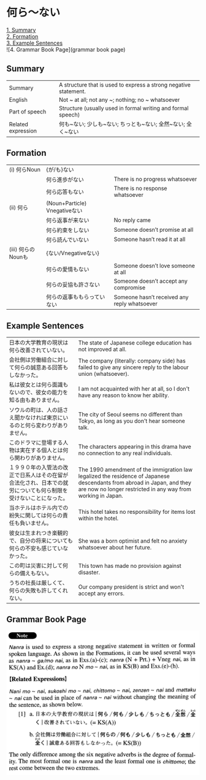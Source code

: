 # 何ら～ない

[1. Summary](#summary)<br>
[2. Formation](#formation)<br>
[3. Example Sentences](#example-sentences)<br>
![4. Grammar Book Page](grammar book page)<br>


## Summary

<table><tr>   <td>Summary</td>   <td>A structure that is used to express a strong negative statement.</td></tr><tr>   <td>English</td>   <td>Not ~ at all; not any ~; nothing; no ~ whatsoever</td></tr><tr>   <td>Part of speech</td>   <td>Structure (usually used in formal writing and formal speech)</td></tr><tr>   <td>Related expression</td>   <td>何も~ない; 少しも~ない; ちっとも~ない; 全然~ない; 全く~ない</td></tr></table>

## Formation

<table class="table"><tbody><tr class="tr head"><td class="td"><span class="numbers">(i)</span> <span class="concept">何ら</span><span class="bold">Noun</span></td><td class="td"><span>{が/も}</span><span class="concept">ない</span></td><td class="td"></td></tr><tr class="tr"><td class="td"></td><td class="td"><span class="concept">何ら</span><span>進歩が</span><span class="concept">ない</span></td><td class="td"><span>There is no progress whatsoever</span></td></tr><tr class="tr"><td class="td"></td><td class="td"><span class="concept">何ら</span><span>応答も</span><span class="concept">ない</span></td><td class="td"><span>There is no response whatsoever</span></td></tr><tr class="tr head"><td class="td"><span class="numbers">(ii)</span> <span class="concept">何ら</span></td><td class="td"><span>(Noun+Particle) Vnegative</span><span class="concept">ない</span></td><td class="td"></td></tr><tr class="tr"><td class="td"></td><td class="td"><span class="concept">何ら</span><span>返事が来</span><span class="concept">ない</span></td><td class="td"><span>No reply came</span></td></tr><tr class="tr"><td class="td"></td><td class="td"><span class="concept">何ら</span><span>約束をし</span><span class="concept">ない</span></td><td class="td"><span>Someone doesn’t promise at all</span></td></tr><tr class="tr"><td class="td"></td><td class="td"><span class="concept">何ら</span><span>読んで</span><span class="concept">いない</span></td><td class="td"><span>Someone hasn’t read it at all</span></td></tr><tr class="tr head"><td class="td"><span class="numbers">(iii)</span> <span class="concept">何ら</span><span class="bold">のNounも</span></td><td class="td"><span>{</span><span class="concept">ない</span><span>/Vnegative</span><span class="concept">ない</span><span>}</span></td><td class="td"></td></tr><tr class="tr"><td class="td"></td><td class="td"><span class="concept">何ら</span><span>の愛情も</span><span class="concept">ない</span></td><td class="td"><span>Someone doesn’t love someone at all</span></td></tr><tr class="tr"><td class="td"></td><td class="td"><span class="concept">何ら</span><span>の妥協も許さ</span><span class="concept">ない</span></td><td class="td"><span>Someone doesn’t accept any compromise</span></td></tr><tr class="tr"><td class="td"></td><td class="td"><span class="concept">何ら</span><span>の返事ももらって</span><span class="concept">いない</span></td><td class="td"><span>Someone hasn’t received any reply whatsoever</span></td></tr></tbody></table>

## Example Sentences

<table><tr>   <td>日本の大学教育の現状は何ら改善されていない。</td>   <td>The state of Japanese college education has not improved at all.</td></tr><tr>   <td>会社側は労働組合に対して何らの誠意ある回答もしなかった。</td>   <td>The company (literally: company side) has failed to give any sincere reply to the labour union (whatsoever).</td></tr><tr>   <td>私は彼女とは何ら面識もないので、彼女の能力を知る由もありません。</td>   <td>I am not acquainted with her at all, so I don't have any reason to know her ability.</td></tr><tr>   <td>ソウルの町は、人の話さえ聞かなければ東京にいるのと何ら変わりがありません。</td>   <td>The city of Seoul seems no different than Tokyo, as long as you don't hear someone talk.</td></tr><tr>   <td>このドラマに登場する人物は実在する個人とは何ら関わりがありません。</td>   <td>The characters appearing in this drama have no connection to any real individuals.</td></tr><tr>   <td>１９９０年の入管法の改正で日系人はその在留が合法化され、日本での就労についても何ら制限を受けないことになった。</td>   <td>The 1990 amendment of the immigration law legalized the residence of Japanese descendants from abroad in Japan, and they are now no longer restricted in any way from working in Japan.</td></tr><tr>   <td>当ホテルはホテル内での紛失に関しては何らの責任も負いません。</td>   <td>This hotel takes no responsibility for items lost within the hotel.</td></tr><tr>   <td>彼女は生まれつき楽観的で、自分の将来についても何らの不安も感じていなかった。</td>   <td>She was a born optimist and felt no anxiety whatsoever about her future.</td></tr><tr>   <td>この町は災害に対して何らの備えもない。</td>   <td>This town has made no provision against disaster.</td></tr><tr>   <td>うちの社長は厳しくて、何らの失敗も許してくれない。</td>   <td>Our company president is strict and won't accept any errors.</td></tr></table>

## Grammar Book Page

![](../img/Advanced何ら～ない.png)

